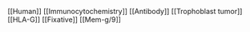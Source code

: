 [[Human]]
[[Immunocytochemistry]]
[[Antibody]]
[[Trophoblast tumor]]
[[HLA-G]]
[[Fixative]]
[[Mem-g/9]]
